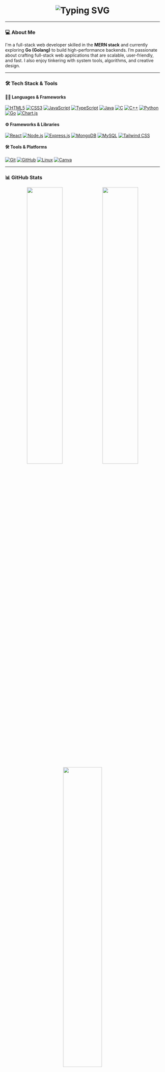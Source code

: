 <!-- Typing animation -->
<h1 align="center">
  <img src="https://readme-typing-svg.demolab.com?font=Fira+Code&size=28&pause=1000&color=00F7FF&center=true&vCenter=true&width=435&lines=Hi+I'm+Debjit+Saha+(debjit-cmd)!;Full-Stack+Web+Developer;MERN+%2B+GoLang+%2B+TypeScript+Lover;Let's+Build+Something+Awesome+🚀" alt="Typing SVG" />
</h1>

---

### 💻 About Me  
I'm a full-stack web developer skilled in the **MERN stack** and currently exploring **Go (Golang)** to build high-performance backends. I’m passionate about crafting full-stack web applications that are scalable, user-friendly, and fast. I also enjoy tinkering with system tools, algorithms, and creative design.

---

### 🛠️ Tech Stack & Tools

#### 🧑‍💻 Languages & Frameworks  
[![HTML5](https://img.shields.io/badge/HTML5-E34F26?logo=html5&logoColor=white)](https://developer.mozilla.org/en-US/docs/Web/HTML)
[![CSS3](https://img.shields.io/badge/CSS3-1572B6?logo=css3&logoColor=white)](https://developer.mozilla.org/en-US/docs/Web/CSS)
[![JavaScript](https://img.shields.io/badge/JavaScript-F7DF1E?logo=javascript&logoColor=black)](https://developer.mozilla.org/en-US/docs/Web/JavaScript)
[![TypeScript](https://img.shields.io/badge/TypeScript-3178C6?logo=typescript&logoColor=white)](https://www.typescriptlang.org/)
[![Java](https://img.shields.io/badge/Java-007396?logo=java&logoColor=white)](https://www.java.com/)
[![C](https://img.shields.io/badge/C-00599C?logo=c&logoColor=white)](https://en.wikipedia.org/wiki/C_(programming_language))
[![C++](https://img.shields.io/badge/C++-00599C?logo=c%2B%2B&logoColor=white)](https://isocpp.org/)
[![Python](https://img.shields.io/badge/Python-3776AB?logo=python&logoColor=white)](https://www.python.org/)
[![Go](https://img.shields.io/badge/Go-00ADD8?logo=go&logoColor=white)](https://go.dev/)
[![Chart.js](https://img.shields.io/badge/Chart.js-F5788D?logo=chart.js&logoColor=white)](https://www.chartjs.org/)

#### ⚙️ Frameworks & Libraries  
[![React](https://img.shields.io/badge/React-20232A?logo=react&logoColor=61DAFB)](https://reactjs.org/)
[![Node.js](https://img.shields.io/badge/Node.js-339933?logo=node.js&logoColor=white)](https://nodejs.org/)
[![Express.js](https://img.shields.io/badge/Express.js-000000?logo=express&logoColor=white)](https://expressjs.com/)
[![MongoDB](https://img.shields.io/badge/MongoDB-4EA94B?logo=mongodb&logoColor=white)](https://www.mongodb.com/)
[![MySQL](https://img.shields.io/badge/MySQL-4479A1?logo=mysql&logoColor=white)](https://www.mysql.com/)
[![Tailwind CSS](https://img.shields.io/badge/Tailwind_CSS-38B2AC?logo=tailwind-css&logoColor=white)](https://tailwindcss.com/)

#### 🛠 Tools & Platforms  
[![Git](https://img.shields.io/badge/Git-F05032?logo=git&logoColor=white)](https://git-scm.com/)
[![GitHub](https://img.shields.io/badge/GitHub-181717?logo=github&logoColor=white)](https://github.com/)
[![Linux](https://img.shields.io/badge/Linux-FCC624?logo=linux&logoColor=black)](https://www.linux.org/)
[![Canva](https://img.shields.io/badge/Canva-00C4CC?logo=canva&logoColor=white)](https://www.canva.com/)

---

### 📊 GitHub Stats

<p align="center">
  <img src="https://github-readme-stats.vercel.app/api?username=debjit-cmd&show_icons=true&theme=radical" width="48%" />
  <img src="https://github-readme-streak-stats.herokuapp.com/?user=debjit-cmd&theme=radical" width="48%" />
</p>

<p align="center">
  <img src="https://github-readme-stats.vercel.app/api/top-langs/?username=debjit-cmd&layout=compact&theme=radical" width="50%" />
</p>

---

### 🌱 Currently Exploring  
- Docker & DevOps basics  
- Creating production-grade full-stack apps  

---

### 📫 Let's Connect  
- [LinkedIn](https://www.linkedin.com/in/debjit-saha)  
- [GitHub](https://github.com/debjit-cmd)

---

### ⚡ Fun Fact  
You’re probably reading this on [github.com/debjit-cmd](https://github.com/debjit-cmd) right now 😎
